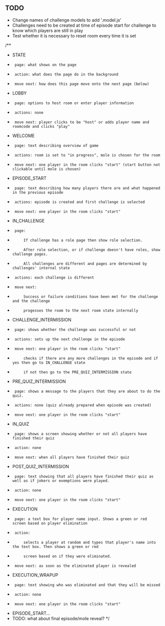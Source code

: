 ## TODO
- Change names of challenge models to add '.model.js'
- Challenges need to be created at time of episode start for challenge to know which players are still in play
- Test whether it is necessary to reset room every time it is set


/**
 * STATE
 * 		page: what shows on the page
 * 		action: what does the page do in the background
 * 		move next: how does this page move onto the next page (below)
 * LOBBY
 * 		page: options to host room or enter player information
 * 		actions: none
 * 		move next: player clicks to be "host" or adds player name and roomcode and clicks "play"
 * WELCOME
 * 		page: text describing overview of game
 * 		actions: room is set to "in progress", mole is chosen for the room
 * 		move next: one player in the room clicks "start" (start button not clickable until mole is chosen)
 * EPISODE_START
 * 		page: text describing how many players there are and what happened in the previous episode
 * 		actions: episode is created and first challenge is selected
 * 		move next: one player in the room clicks "start"
 * IN_CHALLENGE
 * 		page:
 * 			If challenge has a role page then show role selection.
 * 			After role selection, or if challenge doesn't have roles, show challenge pages.
 * 			All challenges are different and pages are determined by challenges' internal state
 * 		actions: each challenge is different
 * 		move next:
 * 			Success or failure conditions have been met for the challenge and the challenge
 * 			progesses the room to the next room state internally
 * CHALLENGE_INTERMISSION
 * 		page: shows whether the challenge was successful or not
 * 		actions: sets up the next challenge in the episode
 * 		move next: one player in the room clicks "start"
 * 			checks if there are any more challenges in the episode and if yes then go to IN_CHALLENGE state
 * 			if not then go to the PRE_QUIZ_INTERMISSION state
 * PRE_QUIZ_INTERMISSION
 * 		page: shows a message to the players that they are about to do the quiz.
 * 		actions: none (quiz already prepared when episode was created)
 * 		move next: one player in the room clicks "start"
 * IN_QUIZ
 * 		page: shows a screen showing whether or not all players have finished their quiz
 * 		action: none
 * 		move next: when all players have finished their quiz
 * POST_QUIZ_INTERMISSION
 * 		page: text showing that all players have finished their quiz as well as if jokers or exemptions were played.
 * 		action: none
 * 		move next: one player in the room clicks "start"
 * EXECUTION
 * 		page: a text box for player name input. Shows a green or red screen based on player elimination
 * 		action: 
 * 			selects a player at random and types that player's name into the text box. Then shows a green or red
 * 			screen based on if they were eliminated.
 * 		move next: as soon as the eliminated player is revealed
 * EXECUTION_WRAPUP
 * 		page: text showing who was eliminated and that they will be missed
 * 		action: none
 * 		move next: one player in the room clicks "start"
 * EPISODE_START...
 * TODO: what about final episode/mole reveal?
 */